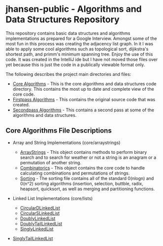 # jhansen-public - Algorithms and Data Structures Repository
This repository contains basic data structures and algorithms implementations as prepared for a Google Interview. Amongst some of the most fun in this process was creating the adjacency list graph. In it I was able to apply some cool algorithms such as topological sort, dijikstra's shortest path, and primm's minimum spanning tree. Enjoy the use of this code. It was created in the IntelliJ ide but I have not moved those files over yet because this is just the code in a publically viewable format only.

The following describes the project main directories and files:
* [Core Algorithms](https://github.com/jhansensd/jhansen-public/tree/master/algorithms/core) - This is the core algorithms and data structures code directory. This contains the most up to date and complete view of the core code.
* [Firstpass Algorithms](https://github.com/jhansensd/jhansen-public/tree/master/algorithms/firstpass) - This contains the original source code that was created.
* [Secondpass Algorithms](https://github.com/jhansensd/jhansen-public/tree/master/algorithms/secondpass) - This contains a second pass at some of the algorithms and data structures.

## Core Algorithms File Descriptions
* Array and String Implementations (core/arraystrings)
  * [ArrayStrings](https://github.com/jhansensd/jhansen-public/blob/master/algorithms/core/arraystrings/ArrayStrings.java) - This object contains methods to perform binary search and to search for weather or not a string is an anagram or a permutation of another string.
  * [Combinatorics](https://github.com/jhansensd/jhansen-public/blob/master/algorithms/core/arraystrings/Combinatorics.java) - This object contains the core code to handle calculating combinations and permutations of strings.
  * [Sorting](https://github.com/jhansensd/jhansen-public/blob/master/algorithms/core/arraystrings/Sorting.java) - The sorting file contains all of the standard 0(nlogn) and 0(n^2) sorting algorithms (insertion, selection, buttble, radix, heapsort, quicksort, as well as merging and partitioning functions.

* Linked List Implementations (core/lists)
  * [CircularDLinkedList](https://github.com/jhansensd/jhansen-public/blob/master/algorithms/core/lists/CircularDLinkedList.java)
  * [CircularSLinkedList](https://github.com/jhansensd/jhansen-public/blob/master/algorithms/core/lists/CircularSLinkedList.java)
  * [DoublyLinkedList](https://github.com/jhansensd/jhansen-public/blob/master/algorithms/core/lists/DoublyLinkedList.java)
  * [DoublyTailLinkedList](https://github.com/jhansensd/jhansen-public/blob/master/algorithms/core/lists/DoublyTailLinkedList.java)
  * [SinglyLinkedList](https://github.com/jhansensd/jhansen-public/blob/master/algorithms/core/lists/SinglyLinkedList.java)
* [SinglyTailLinkedList](https://github.com/jhansensd/jhansen-public/blob/master/algorithms/core/lists/SinglyTailLinkedList.java)


